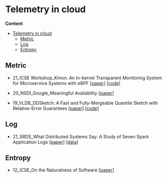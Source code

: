# Telemetry in cloud

**Content**
- [Telemetry in cloud](#telemetry-in-cloud)
  - [Metric](#metric)
  - [Log](#log)
  - [Entropy](#entropy)

## Metric

- 21_ICSE Workshop_Kmon: An In-kernel Transparent Monitoring System
for Microservice Systems with eBPF [[paper]](https://yuxiaoba.github.io/publication/kmon/kmon.pdf) [[code]](https://github.com/IntelligentDDS/Kmon)

- 20_NSDI_Google_Meaningful Availability [[paper]](https://www.usenix.org/system/files/nsdi20spring_hauer_prepub.pdf)

- 19_VLDB_DDSketch: A Fast and Fully-Mergeable Quantile Sketch with Relative-Error Guarantees [[paper]](http://www.vldb.org/pvldb/vol12/p2195-masson.pdf) [[code]](https://github.com/DataDog/sketches-py)


## Log

- 21_SRDS_What Distributed Systems Say: A Study of Seven Spark Application Logs [[paper]](https://arxiv.org/pdf/2108.08395.pdf) [[data]](https://github.com/sgholamian/logging_cost)


## Entropy

- 12_ICSE_On the Naturalness of Software [[paper]](https://people.inf.ethz.ch/suz/publications/natural.pdf)